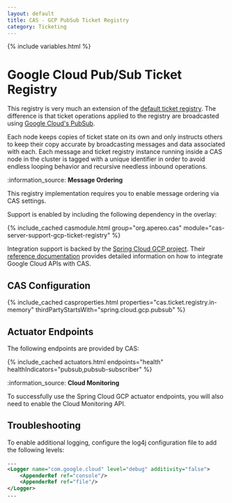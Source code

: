 ```yaml
---
layout: default
title: CAS - GCP PubSub Ticket Registry
category: Ticketing
---
```


{% include variables.html %}

# Google Cloud Pub/Sub Ticket Registry

This registry is very much an extension of the [default ticket registry](Default-Ticket-Registry.html). 
The difference is that ticket operations applied to the registry are broadcasted using [Google Cloud's PubSub](https://cloud.google.com/pubsub).

Each node keeps copies of ticket state on its own and only instructs others to keep their copy accurate by broadcasting messages and data associated with each. 
Each message and ticket registry instance running inside a CAS node in the cluster is tagged with a unique 
identifier in order to avoid endless looping behavior and recursive needless inbound operations.

<div class="alert alert-info">:information_source: <strong>Message Ordering</strong>
<p>This registry implementation requires you to enable message ordering via CAS settings.</p>
</div>

Support is enabled by including the following dependency in the overlay:

{% include_cached casmodule.html group="org.apereo.cas" module="cas-server-support-gcp-ticket-registry" %}

Integration support is backed by the [Spring Cloud GCP project](https://cloud.google.com/java/docs/spring).
Their [reference documentation](https://googlecloudplatform.github.io/spring-cloud-gcp/reference/html/index.html) 
provides detailed information on how to integrate Google Cloud APIs with CAS.

## CAS Configuration

{% include_cached casproperties.html properties="cas.ticket.registry.in-memory" thirdPartyStartsWith="spring.cloud.gcp.pubsub" %}

## Actuator Endpoints

The following endpoints are provided by CAS:

{% include_cached actuators.html endpoints="health" healthIndicators="pubsub,pubsub-subscriber" %}

<div class="alert alert-info">:information_source: <strong>Cloud Monitoring</strong>
<p>To successfully use the Spring Cloud GCP actuator endpoints, you will also need to enable the Cloud Monitoring API.</p>
</div>

## Troubleshooting

To enable additional logging, configure the log4j configuration file to add the following levels:

```xml
...
<Logger name="com.google.cloud" level="debug" additivity="false">
    <AppenderRef ref="console"/>
    <AppenderRef ref="file"/>
</Logger>
...
```
